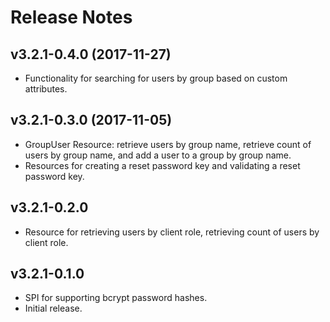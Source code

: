 # Release Notes

## v3.2.1-0.4.0 (2017-11-27)
* Functionality for searching for users by group based on custom attributes.

## v3.2.1-0.3.0 (2017-11-05)
* GroupUser Resource: retrieve users by group name, retrieve count of users by 
group name, and add a user to a group by group name.
* Resources for creating a reset password key and validating a reset password key.

## v3.2.1-0.2.0
* Resource for retrieving users by client role, retrieving count of users by
client role.

## v3.2.1-0.1.0
* SPI for supporting bcrypt password hashes.
* Initial release.